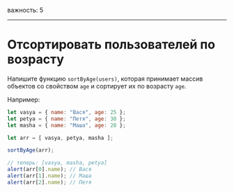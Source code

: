 важность: 5

---

# Отсортировать пользователей по возрасту

Напишите функцию `sortByAge(users)`, которая принимает массив объектов со свойством `age` и сортирует их по возрасту `age`.

Например:

```js no-beautify
let vasya = { name: "Вася", age: 25 };
let petya = { name: "Петя", age: 30 };
let masha = { name: "Маша", age: 28 };

let arr = [ vasya, petya, masha ];

sortByAge(arr);

// теперь: [vasya, masha, petya]
alert(arr[0].name); // Вася
alert(arr[1].name); // Маша
alert(arr[2].name); // Петя
```
